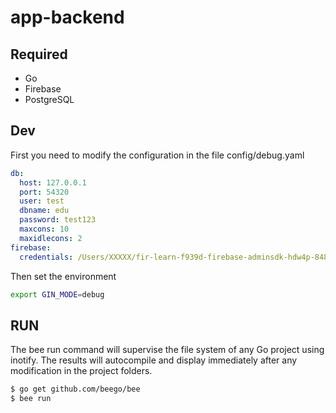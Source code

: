 # app-backend

## Required

- Go
- Firebase 
- PostgreSQL

## Dev
First you need to modify the configuration in the file config/debug.yaml

```yaml
db:
  host: 127.0.0.1
  port: 54320
  user: test
  dbname: edu
  password: test123
  maxcons: 10
  maxidlecons: 2
firebase:
  credentials: /Users/XXXXX/fir-learn-f939d-firebase-adminsdk-hdw4p-8484139d16.json
```
Then set the environment

```bash
export GIN_MODE=debug
```

## RUN
The bee run command will supervise the file system of any Go project using inotify. The results will autocompile and display immediately after any modification in the project folders.

```bash
$ go get github.com/beego/bee
$ bee run

```

